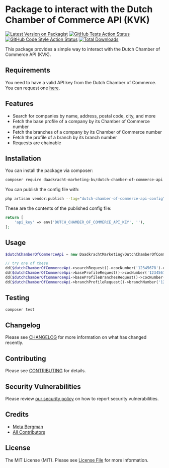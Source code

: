 # Package to interact with the Dutch Chamber of Commerce API (KVK)

[![Latest Version on Packagist](https://img.shields.io/packagist/v/daadkracht-marketing-bv/dutch-chamber-of-commerce-api.svg?style=flat-square)](https://packagist.org/packages/daadkracht-marketing-bv/dutch-chamber-of-commerce-api)
[![GitHub Tests Action Status](https://img.shields.io/github/actions/workflow/status/daadkracht-marketing-bv/dutch-chamber-of-commerce-api/run-tests.yml?branch=main&label=tests&style=flat-square)](https://github.com/daadkracht-marketing-bv/dutch-chamber-of-commerce-api/actions?query=workflow%3Arun-tests+branch%3Amain)
[![GitHub Code Style Action Status](https://img.shields.io/github/actions/workflow/status/daadkracht-marketing-bv/dutch-chamber-of-commerce-api/fix-php-code-style-issues.yml?branch=main&label=code%20style&style=flat-square)](https://github.com/daadkracht-marketing-bv/dutch-chamber-of-commerce-api/actions?query=workflow%3A"Fix+PHP+code+style+issues"+branch%3Amain)
[![Total Downloads](https://img.shields.io/packagist/dt/daadkracht-marketing-bv/dutch-chamber-of-commerce-api.svg?style=flat-square)](https://packagist.org/packages/daadkracht-marketing-bv/dutch-chamber-of-commerce-api)

This package provides a simple way to interact with the Dutch Chamber of Commerce API (KVK).

## Requirements

You need to have a valid API key from the Dutch Chamber of Commerce. You can request one [here](https://developers.kvk.nl/).

## Features

- Search for companies by name, address, postal code, city, and more
- Fetch the base profile of a company by its Chamber of Commerce number
- Fetch the branches of a company by its Chamber of Commerce number
- Fetch the profile of a branch by its branch number
- Requests are chainable

## Installation

You can install the package via composer:

```bash
composer require daadkracht-marketing-bv/dutch-chamber-of-commerce-api
```

You can publish the config file with:

```bash
php artisan vendor:publish --tag="dutch-chamber-of-commerce-api-config"
```

These are the contents of the published config file:

```php
return [
    'api_key' => env('DUTCH_CHAMBER_OF_COMMERCE_API_KEY', ''),
];
```

## Usage

```php
$dutchChamberOfCommerceApi = new DaadkrachtMarketing\DutchChamberOfCommerceApi();

// try one of these
dd($dutchChamberOfCommerceApi->searchRequest()->cocNumber('12345678')->fetch());
dd($dutchChamberOfCommerceApi->baseProfileRequest()->cocNumber('12345678')->fetch());
dd($dutchChamberOfCommerceApi->baseProfileBranchesRequest()->cocNumber('12345678')->fetch());
dd($dutchChamberOfCommerceApi->branchProfileRequest()->branchNumber('12345678')->fetch());
```

## Testing

```bash
composer test
```

## Changelog

Please see [CHANGELOG](CHANGELOG.md) for more information on what has changed recently.

## Contributing

Please see [CONTRIBUTING](CONTRIBUTING.md) for details.

## Security Vulnerabilities

Please review [our security policy](../../security/policy) on how to report security vulnerabilities.

## Credits

- [Meta Bergman](https://github.com/drownthewitch)
- [All Contributors](../../contributors)

## License

The MIT License (MIT). Please see [License File](LICENSE.md) for more information.
